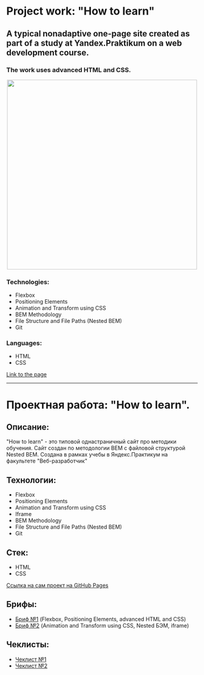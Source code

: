 # Project work: "How to learn"

## A typical nonadaptive one-page site created as part of a study at Yandex.Praktikum on a web development course.

### The work uses advanced HTML and CSS. 

<div id="header" align="center">
<img src="https://user-images.githubusercontent.com/101938387/216557966-42a4cdd7-255a-459f-88e9-8928e592791f.png" width="500" />
</div>

### Technologies: 
* Flexbox 
* Positioning Elements 
* Animation and Transform using CSS 
* BEM Methodology 
* File Structure and File Paths (Nested BEM) 
* Git 

### Languages: 
* HTML 
* CSS

[Link to the page](https://madwizz.github.io/how-to-learn/)

---------------------

# Проектная работа: "How to learn".

## Описание: 

"How to learn" - это типовой однастраничный сайт про методики обучения. Сайт создан по методологии BEM с файловой структурой Nested BEM. Создана в рамках учебы в Яндекс.Практикум на факультете "Веб-разработчик"

## Технологии: 

* Flexbox 
* Positioning Elements 
* Animation and Transform using CSS 
* Iframe
* BEM Methodology 
* File Structure and File Paths (Nested BEM) 
* Git 

## Стек:
* HTML 
* CSS 

[Ссылка на сам проект на GitHub Pages](https://madwizz.github.io/how-to-learn/)

## Брифы: 
* [Бриф №1](https://drive.google.com/file/d/1MVQEdu_WO0-7kq4744u1FAOQgbXyNDcG/view?usp=sharing) (Flexbox, Positioning Elements, advanced HTML and CSS) 
* [Бриф №2](https://drive.google.com/file/d/1L2bPH90ytovXdCCHCjMDXTp6iuPrTq3X/view?usp=sharing) (Animation and Transform using CSS, Nested БЭМ, iframe) 

## Чеклисты: 
* [Чеклист №1](https://code.s3.yandex.net/web-developer/checklists/new-program/checklist-1/index.html) 
* [Чеклист №2](https://code.s3.yandex.net/web-developer/checklists/new-program/checklist-2/index.html)
